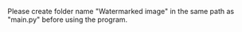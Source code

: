 Please create folder name "Watermarked image" in the same path as "main.py" before using the program.
